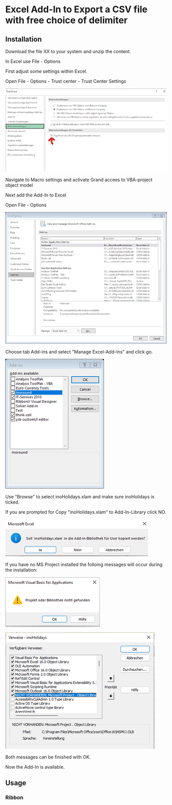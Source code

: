 # Excel Add-In to Export a CSV file with free choice of delimiter


## Installation

Download the file XX to your system and unzip the content.

In Excel use File - Options

First adjust some settings within Excel.

Open File - Options - Trust center - Trust Center Settings

![Trust center settings](./images/trustcenter_settings.png)

Navigate to Macro settings and activate Grand accees to VBA-project object model

Next add the Add-In to Excel 

Open File - Options

![fileoptions](./images/fileoptions.png)

Choose tab Add-ins and select "Manage Excel-Add-Ins" and click go.

![addins](./images/addins.png)

Use "Browse" to select inoHolidays.xlam and make sure inoHolidays is ticked.

If you are prompted for Copy "inoHolidays.xlam" to Add-In-Library click NO.

![Copy prompt](./images/addins-import.png)

If you have no MS Project installed the folloing messages will occur during the installation:

![Error message missing Library](./images/missing_dll.png)

![Error missing Library](./images/missing_project.png)

Both messages can be finished with OK.

Now the Add-In is available.

## Usage

### Ribbon

